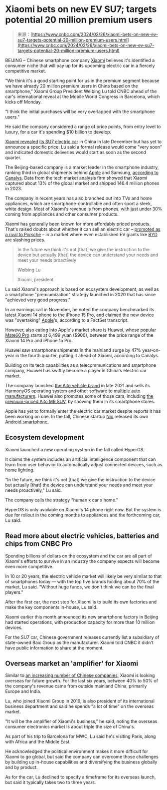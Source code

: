 <!--yml
category: 未分类
date: 2024-05-29 13:24:50
-->

# Xiaomi bets on new EV SU7; targets potential 20 million premium users

> 来源：[https://www.cnbc.com/2024/02/26/xiaomi-bets-on-new-ev-su7-targets-potential-20-million-premium-users.html](https://www.cnbc.com/2024/02/26/xiaomi-bets-on-new-ev-su7-targets-potential-20-million-premium-users.html)

 BEIJING – Chinese smartphone company [Xiaomi](/quotes/1810-HK/) believes it's identified a consumer niche that will pay up for its upcoming electric car in a fiercely competitive market.

"We think it's a good starting point for us in the premium segment because we have already 20 million premium users in China based on the smartphone," Xiaomi Group President Weibing Lu told CNBC ahead of the car's international reveal at the Mobile World Congress in Barcelona, which kicks off Monday.

"I think the initial purchases will be very overlapped with the smartphone users."

He said the company considered a range of price points, from entry level to luxury, for a car it's spending $10 billion to develop.

[Xiaomi revealed](https://www.cnbc.com/2023/12/28/chinas-xiaomi-unveils-first-ev-in-bid-to-compete-with-porsche-tesla.html#:~:text=Chinese%20smartphone%20company%20Xiaomi%20revealed,electric%20car%2C%20the%20SU7%20sedan.) [its SU7 electric car](https://www.cnbc.com/2023/12/28/chinas-xiaomi-unveils-first-ev-in-bid-to-compete-with-porsche-tesla.html) in China in late December but has yet to announce a specific price. Lu said a formal release would come "very soon" and indicated domestic deliveries would start as soon as the second quarter.

The Beijing-based company is a market leader in the smartphone industry, ranking third in global shipments behind [Apple](/quotes/AAPL/) and Samsung, [according to Canalys](https://canalys.com/newsroom/china-smartphone-market-q4-2023?ctid=3825-448445029baba8fd08fd709b66b4e6f8). Data from the tech market analysis firm showed that Xiaomi captured about 13% of the global market and shipped 146.4 million phones in 2023.

The company in recent years has also branched out into TVs and home appliances, which are smartphone-controllable and often sport a sleek, white design. Most of Xiaomi's revenue is from phones, with just under 30% coming from appliances and other consumer products.

Xiaomi has generally been known for more affordably priced products. That's raised doubts about whether it can sell an electric car – [promoted as a rival to Porsche](https://www.cnbc.com/2023/12/28/chinas-xiaomi-unveils-first-ev-in-bid-to-compete-with-porsche-tesla.html) – in a market where even established EV giants like [BYD](/quotes/1211-HK/) are slashing prices.

> In the future we think it's not [that] we give the instruction to the device but actually [that] the device can understand your needs and meet your needs proactively
> 
> Weibing Lu
> 
> Xiaomi, president

Lu said Xiaomi's approach is based on ecosystem development, as well as a smartphone "premiumization" strategy launched in 2020 that has since "achieved very good progress."

In an earnings call in November, he noted the company benchmarked its latest Xiaomi 14 phone to the iPhone 15 Pro, and claimed the new device was "overtaking" [Apple](/quotes/AAPL/)'s, according to a FactSet transcript.

However, also eating into Apple's market share is Huawei, whose popular [Mate60 Pro](https://www.cnbc.com/2023/09/25/huawei-silent-on-secretive-5g-mate-60-pro-phone-at-product-launch.html) starts at 6,499 yuan ($900), between the price range of the Xiaomi 14 Pro and iPhone 15 Pro.

Huawei saw smartphone shipments in the mainland surge by 47% year-on-year in the fourth quarter, putting it ahead of Xiaomi, according to Canalys.

Building on its tech capabilities as a telecommunications and smartphone company, Huawei has swiftly become a player in China's electric car market.

The company launched [the Aito vehicle brand](https://www.cnbc.com/2021/12/23/huawei-joins-chinas-electric-car-race-in-competition-with-tesla.html) in late 2021 and sells its HarmonyOS operating system and other software to [multiple auto manufacturers](https://www.cnbc.com/2023/11/29/huawei-pushing-its-tech-into-evs-with-cars-automaker-partnerships.html). Huawei also promotes some of those cars, including [the premium-priced Aito M9 SUV,](https://www.cnbc.com/2024/01/24/chinas-ev-players-ramp-up-competition-with-tesla-using-new-technology.html) by showing them in its smartphone stores.

Apple has yet to formally enter the electric car market despite reports it has been working on one. In the fall, Chinese startup [Nio](/quotes/NIO/) released its own [Android smartphone.](https://www.cnbc.com/2023/09/21/chinese-electric-car-maker-nio-releases-an-android-smartphone.html)

## Ecosystem development

Xiaomi launched a new operating system in the fall called HyperOS.

It claims the system includes an artificial intelligence component that can learn from user behavior to automatically adjust connected devices, such as home lighting.

"In the future, we think it's not [that] we give the instruction to the device but actually [that] the device can understand your needs and meet your needs proactively," Lu said.

The company calls the strategy "human x car x home."

HyperOS is only available on Xiaomi's 14 phone right now. But the system is due for rollout in the coming months to appliances and the forthcoming car, Lu said.

## Read more about electric vehicles, batteries and chips from CNBC Pro

Spending billions of dollars on the ecosystem and the car are all part of Xiaomi's efforts to survive in an industry the company expects will become even more competitive.

In 10 or 20 years, the electric vehicle market will likely be very similar to that of smartphones today — with the top five brands holding about 70% of the market, Lu said. "Without huge funds, we don't think we can be the final players."

After the first car, the next step for Xiaomi is to build its own factories and make the key components in-house, Lu said.

Xiaomi earlier this month announced its new smartphone factory in Beijing had started operations, with production capacity for more than 10 million devices.

For the SU7 car, Chinese government releases currently list a subsidiary of state-owned Baic Group as the manufacturer. Xiaomi told CNBC it didn't have public information to share at the moment.

## Overseas market an 'amplifier' for Xiaomi

Similar to [an increasing number of Chinese companies](https://www.cnbc.com/2023/10/29/chinese-consumer-stocks-that-analysts-like-for-their-global-potential.html), Xiaomi is looking overseas for future growth. For the last six years, between 40% to 50% of the company's revenue came from outside mainland China, primarily Europe and India.

Lu, who joined Xiaomi Group in 2019, is also president of its international business department and said he spends "a lot of time" on the overseas market.

"It will be the amplifier of Xiaomi's business," he said, noting the overseas consumer electronics market is about triple the size of China's.

As part of his trip to Barcelona for MWC, Lu said he's visiting Paris, along with Africa and the Middle East.

He acknowledged the political environment makes it more difficult for Xiaomi to go global, but said the company can overcome those challenges by building up in-house capabilities and diversifying the business globally and by product.

As for the car, Lu declined to specify a timeframe for its overseas launch, but said it typically takes two to three years.
